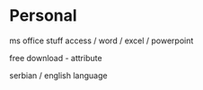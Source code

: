 # Personal

ms office stuff
access / word / excel / powerpoint 

free download - attribute

serbian / english language

